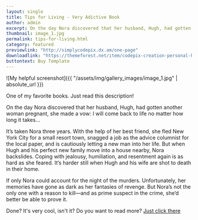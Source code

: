 ```yaml
---
layout: single
title: Tips for Living - Very Adictive Book
author: admin
excerpt: On the day Nora discovered that her husband, Hugh, had gotten another woman pregnant
thumbnail: image_1.jpg
permalink: tips-for-living.html
category: featured
previewlink: "http://simplycodepix.dx.am/one-page"
downloadlink: "https://themeforest.net/item/codepix-creation-personal-html-template/19627435"
buttontext: Buy Template
---
```


![My helpful screenshot]({{ "/assets/img/gallery_images/image_1.jpg" | absolute_url }})

One of my favorite books. Just read this description!

On the day Nora discovered that her husband, Hugh, had gotten another woman pregnant, she made a vow: I will come back to life no matter how long it takes…

It’s taken Nora three years. With the help of her best friend, she fled New York City for a small resort town, snagged a job as the advice columnist for the local paper, and is cautiously letting a new man into her life. But when Hugh and his perfect new family move into a house nearby, Nora backslides. Coping with jealousy, humiliation, and resentment again is as hard as she feared. It’s harder still when Hugh and his wife are shot to death in their home.

If only Nora could account for the night of the murders. Unfortunately, her memories have gone as dark as her fantasies of revenge. But Nora’s not the only one with a reason to kill—and as prime suspect in the crime, she’d better be able to prove it.

Done? It's very cool, isn't it? Do you want to read more? <a target="_blank" href="https://www.amazon.com/gp/product/B0728NSCZH/ref=as_li_tl?ie=UTF8&camp=1789&creative=9325&creativeASIN=B0728NSCZH&linkCode=as2&tag=codepix00-20&linkId=deac6fb02f61e4a8bd3f25817f4eabc6">Just click there</a><img src="//ir-na.amazon-adsystem.com/e/ir?t=codepix00-20&l=am2&o=1&a=B0728NSCZH" width="1" height="1" border="0" alt="" style="border:none !important; margin:0px !important;" />